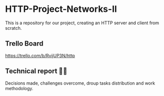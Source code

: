 # HTTP-Project-Networks-II
This is a repository for our project, creating an HTTP server and client from scratch. 

## Trello Board
https://trello.com/b/RvijUP3N/http

## Technical report ✍🏻
Decisions made, challenges overcome, droup tasks distribution and work methodology.
